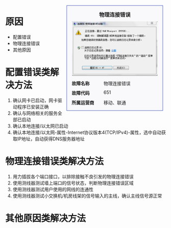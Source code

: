 <!-- TITLE: 故障 651 物理连接错误 -->
<!-- SUBTITLE: 本错误涵盖三大运营商 -->

<!-- overview: 请将代码放于 SUBTITLE 下 -->
<div class="overview" style="float:right;border: 1px solid #4054b2;padding:10px;width:280px;background-color: #f9f9fb;margin:10px;">
<div class="overview-header" style="text-align: center;margin: 5px 0">
<h3 style="margin:0 0 10px">物理连接错误</h3>
 
<img src="/uploads/651-overview.png" />
</div>

<div class="overview-main" style="text-align: left;">
<div class="overview-item" style="display: grid; grid-template-columns: 100px 1fr;">
<p style="font-weight: 600;margin: 5px;padding:0;">故障名称</p>
<p style="margin:5px;padding:0;">物理连接错误</p>
</div>

<div class="overview-item" style="display: grid; grid-template-columns: 100px 1fr;">
<p style="font-weight: 600;margin: 5px;padding:0;">故障代码</p>
<p style="margin:5px;padding:0;">651</p>
</div>

<div class="overview-item" style="display: grid; grid-template-columns: 100px 1fr;">
<p style="font-weight: 600;margin: 5px;padding:0;">所属运营商</p>
<p style="margin:5px;padding:0;">移动、联通</p>
</div>
</div>
</div>

# 原因

- 配置错误
- 物理连接错误
- 其他原因

# 配置错误类解决方法

1. 确认网卡已启动，网卡驱动程序已安装正确
2. 确认与网络相关的服务全部已启动
3. 确认本地连接/以太网已启动
4. 确认本地连接/以太网-属性-Internet协议版本4(TCP/IPv4)-属性，选中自动获取IP地址，自动获得DNS服务器地址

# 物理连接错误类解决方法

1. 用力插拔各个端口接口，以排除接触不良引发的物理连接错误
2. 使用测线器测试墙上端口的信号状态，判断物理连接错误区域
3. 使用测线器测试用户使用的网线的连通性
4. 使用测线器测试小交换机/机房线架的信号输入的主线，确认主线信号源正常

# 其他原因类解决方法